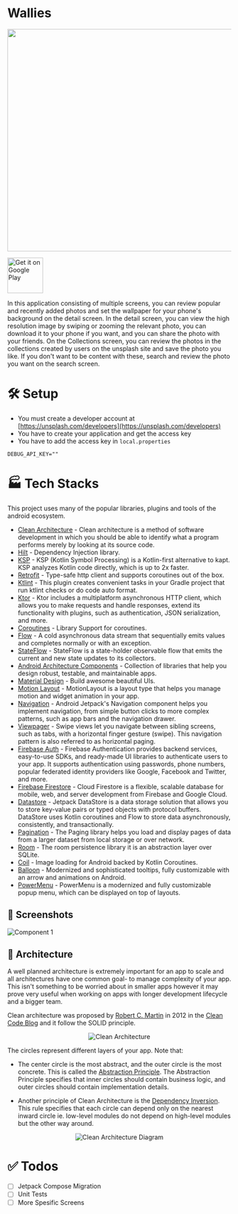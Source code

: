 # Wallies

<p align="center"><img src=https://user-images.githubusercontent.com/73955284/233776416-58b37197-180c-4fa3-b2e7-4da14733431e.png width="700" height="500">

<a href='https://play.google.com/store/apps/details?id=com.oguzdogdu.wallieshd&pcampaignid=pcampaignidMKT-Other-global-all-co-prtnr-py-PartBadge-Mar2515-1'><img alt='Get it on Google Play' src='https://play.google.com/intl/en_us/badges/static/images/badges/en_badge_web_generic.png' height='80' /></a>


In this application consisting of multiple screens, you can review popular and recently added photos and set the wallpaper for your phone's background on the detail screen. In the detail screen, you can view the high resolution image by swiping or zooming the relevant photo, you can download it to your phone if you want, and you can share the photo with your friends. On the Collections screen, you can review the photos in the collections created by users on the unsplash site and save the photo you like. If you don't want to be content with these, search and review the photo you want on the search screen.

# 🛠️ Setup
- You must create a developer account at [https://unsplash.com/developers](https://unsplash.com/developers)
- You have to create your application and get the access key
- You have to add the access key in `local.properties`
```
DEBUG_API_KEY=""
```

# 🏭 Tech Stacks
This project uses many of the popular libraries, plugins and tools of the android ecosystem.
- [Clean Architecture](https://developer.android.com/topic/architecture) - Clean architecture is a method of software development in which you should be able to identify what a program performs merely by looking at its source code.
- [Hilt](https://dagger.dev/hilt/) - Dependency Injection library.
- [KSP](https://developer.android.com/build/migrate-to-ksp) - KSP (Kotlin Symbol Processing) is a Kotlin-first alternative to kapt. KSP analyzes Kotlin code directly, which is up to 2x faster.
- [Retrofit](https://square.github.io/retrofit/) - Type-safe http client and supports coroutines out of the box.
- [Ktlint](https://github.com/jlleitschuh/ktlint-gradle) - This plugin creates convenient tasks in your Gradle project that run ktlint checks or do code auto format.
- [Ktor](https://ktor.io/docs/client-create-new-application.html) - Ktor includes a multiplatform asynchronous HTTP client, which allows you to make requests and handle responses, extend its functionality with plugins, such as authentication, JSON serialization, and more.
- [Coroutines](https://github.com/Kotlin/kotlinx.coroutines) - Library Support for coroutines.
- [Flow](https://kotlin.github.io/kotlinx.coroutines/kotlinx-coroutines-core/kotlinx.coroutines.flow/-flow/) - A cold asynchronous data stream that sequentially emits values and completes normally or with an exception.
- [StateFlow](https://developer.android.com/kotlin/flow/stateflow-and-sharedflow) - StateFlow is a
  state-holder observable flow that emits the current and new state updates to its collectors.
- [Android Architecture Components](https://developer.android.com/topic/libraries/architecture) - Collection of libraries that help you design robust, testable, and maintainable apps.
- [Material Design](https://material.io/develop/android/docs/getting-started/) - Build awesome beautiful UIs.
- [Motion Layout](https://developer.android.com/develop/ui/views/animations/motionlayout) - MotionLayout is a layout type that helps you manage motion and widget animation in your app.
- [Navigation](https://developer.android.com/guide/navigation/navigation-getting-started) - Android Jetpack's Navigation component helps you implement navigation, from simple button clicks to more complex patterns, such as app bars and the navigation drawer.
- [Viewpager](https://developer.android.com/guide/navigation/advanced/swipe-view) - Swipe views let you navigate between sibling screens, such as tabs, with a horizontal finger gesture (swipe). This navigation pattern is also referred to as horizontal paging.
- [Firebase Auth](https://firebase.google.com/docs/auth) - Firebase Authentication provides backend services, easy-to-use SDKs, and ready-made UI libraries to authenticate users to your app. It supports authentication using passwords, phone numbers, popular federated identity providers like Google, Facebook and Twitter, and more.
- [Firebase Firestore](https://firebase.google.com/docs/firestore) - Cloud Firestore is a flexible, scalable database for mobile, web, and server development from Firebase and Google Cloud.
- [Datastore](https://developer.android.com/topic/libraries/architecture/datastore) - Jetpack DataStore is a data storage solution that allows you to store key-value pairs or typed objects with protocol buffers. DataStore uses Kotlin coroutines and Flow to store data asynchronously, consistently, and transactionally.
- [Pagination](https://developer.android.com/topic/libraries/architecture/paging/v3-overview) - The Paging library helps you load and display pages of data from a larger dataset from local storage or over network.
- [Room](https://developer.android.com/training/data-storage/room) - The room persistence library it is an abstraction layer over SQLite.
- [Coil](https://github.com/coil-kt/coil) - Image loading for Android backed by Kotlin Coroutines.
- [Balloon](https://github.com/skydoves/Balloon) - Modernized and sophisticated tooltips, fully customizable with an arrow and animations on Android.
- [PowerMenu](https://github.com/skydoves/PowerMenu) - PowerMenu is a modernized and fully customizable popup menu, which can be displayed on top of layouts.

## 📸 Screenshots
![Component 1](https://github.com/oguzsout/Wallies/assets/73955284/1cd58ab5-28c7-490b-bbba-7a30099fa78c)

## 📐 Architecture
A well planned architecture is extremely important for an app to scale and all architectures have one common goal- to manage complexity of your app. This isn't something to be worried about in smaller apps however it may prove very useful when working on apps with longer development lifecycle and a bigger team.

Clean architecture was proposed by [Robert C. Martin](https://en.wikipedia.org/wiki/Robert_C._Martin) in 2012 in the [Clean Code Blog](http://blog.cleancoder.com/uncle-bob/2012/08/13/the-clean-architecture.html) and it follow the SOLID principle.

<p align="center"><img src="https://user-images.githubusercontent.com/73955284/235376514-a93cdacd-5b50-4f67-ac8d-8cf6456303fc.jpg" alt="Clean Architecture"></p>

The circles represent different layers of your app. Note that:

- The center circle is the most abstract, and the outer circle is the most concrete. This is called the [Abstraction Principle](https://en.wikipedia.org/wiki/Abstraction_principle_computer_programming). The Abstraction Principle specifies that inner circles should contain business logic, and outer circles should contain implementation details.

- Another principle of Clean Architecture is the [Dependency Inversion](https://en.wikipedia.org/wiki/Dependency_inversion_principle). This rule specifies that each circle can depend only on the nearest inward circle ie. low-level modules do not depend on high-level modules but the other way around.

<p align="center"><img src="https://user-images.githubusercontent.com/73955284/235376390-e2ab1adc-0569-4601-9995-ddac08c27a5e.png" alt="Clean Architecture Diagram"></p>

# ✅ Todos
- [ ] Jetpack Compose Migration
- [ ] Unit Tests
- [ ] More Spesific Screens

